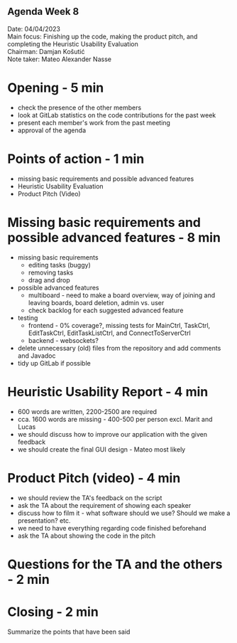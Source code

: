 ## Agenda Week 8
Date:           04/04/2023\
Main focus:     Finishing up the code, making the product pitch, and completing the Heuristic Usability Evaluation\
Chairman:       Damjan Košutić\
Note taker:     Mateo Alexander Nasse

# Opening - 5 min
- check the presence of the other members
- look at GitLab statistics on the code contributions for the past week
- present each member's work from the past meeting
- approval of the agenda

# Points of action - 1 min
- missing basic requirements and possible advanced features
- Heuristic Usability Evaluation
- Product Pitch (Video)

# Missing basic requirements and possible advanced features - 8 min 
- missing basic requirements
  - editing tasks (buggy)
  - removing tasks
  - drag and drop
- possible advanced features
  - multiboard - need to make a board overview, way of joining and leaving boards, board deletion, admin vs. user
  - check backlog for each suggested advanced feature
- testing 
  - frontend - 0% coverage?, missing tests for MainCtrl, TaskCtrl, EditTaskCtrl, EditTaskListCtrl, and ConnectToServerCtrl
  - backend - websockets?
- delete unnecessary (old) files from the repository and add comments and Javadoc
- tidy up GitLab if possible

# Heuristic Usability Report - 4 min
- 600 words are written, 2200-2500 are required
- cca. 1600 words are missing - 400-500 per person excl. Marit and Lucas
- we should discuss how to improve our application with the given feedback
- we should create the final GUI design - Mateo most likely

# Product Pitch (video) - 4 min
- we should review the TA's feedback on the script
- ask the TA about the requirement of showing each speaker
- discuss how to film it - what software should we use? Should we make a presentation? etc.
- we need to have everything regarding code finished beforehand
- ask the TA about showing the code in the pitch

# Questions for the TA and the others - 2 min

# Closing - 2 min
Summarize the points that have been said
